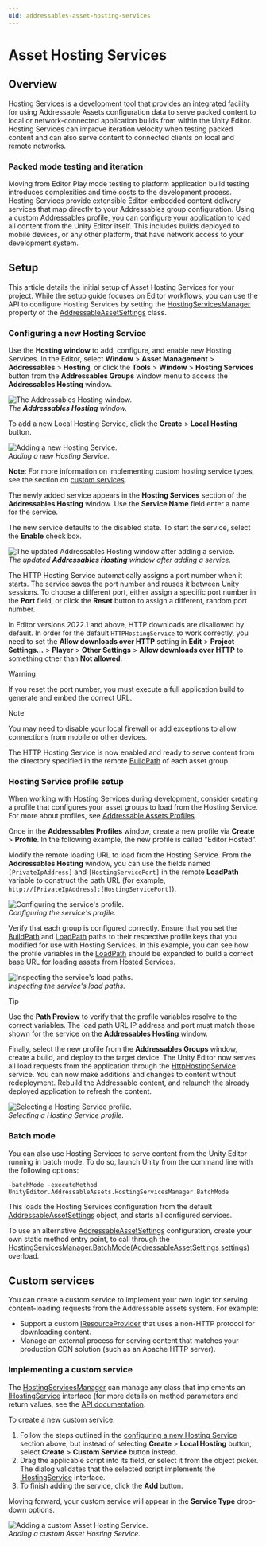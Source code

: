 ```yaml
---
uid: addressables-asset-hosting-services
---
```


# Asset Hosting Services

## Overview
Hosting Services is a development tool that provides an integrated facility for using Addressable Assets configuration data to serve packed content to local or network-connected application builds from within the Unity Editor. Hosting Services can improve iteration velocity when testing packed content and can also serve content to connected clients on local and remote networks.

### Packed mode testing and iteration
Moving from Editor Play mode testing to platform application build testing introduces complexities and time costs to the development process. Hosting Services provide extensible Editor-embedded content delivery services that map directly to your Addressables group configuration. Using a custom Addressables profile, you can configure your application to load all content from the Unity Editor itself. This includes builds deployed to mobile devices, or any other platform, that have network access to your development system.

## Setup
This article details the initial setup of Asset Hosting Services for your project. While the setup guide focuses on Editor workflows, you can use the API to configure Hosting Services by setting the [HostingServicesManager] property of the [AddressableAssetSettings] class.

### Configuring a new Hosting Service
Use the **Hosting window** to add, configure, and enable new Hosting Services. In the Editor, select **Window** > **Asset Management** > **Addressables** > **Hosting**, or click the **Tools** > **Window** > **Hosting Services** button from the **Addressables Groups** window menu to access the **Addressables Hosting** window.

![The Addressables Hosting window.](../images/HostingServicesWindow_1.png)</br>
_The **Addressables Hosting** window._

To add a new Local Hosting Service, click the **Create** > **Local Hosting** button.

![Adding a new Hosting Service.](../images/HostingServicesAddService_1.png)</br>
_Adding a new Hosting Service._

**Note**: For more information on implementing custom hosting service types, see the section on [custom services].

The newly added service appears in the **Hosting Services** section of the **Addressables Hosting** window. Use the **Service Name** field enter a name for the service.

The new service defaults to the disabled state. To start the service, select the **Enable** check box.

![The updated Addressables Hosting window after adding a service.](../images/HostingServicesWindow_2.png)</br>
_The updated **Addressables Hosting** window after adding a service._

The HTTP Hosting Service automatically assigns a port number when it starts. The service saves the port number and reuses it between Unity sessions. To choose a different port, either assign a specific port number in the **Port** field, or click the **Reset** button to assign a different, random port number.

In Editor versions 2022.1 and above, HTTP downloads are disallowed by default.  In order for the default `HTTPHostingService` to work correctly, you need to set the **Allow downloads over HTTP** setting in **Edit** > **Project Settings...** > **Player** > **Other Settings** > **Allow downloads over HTTP** to something other than **Not allowed**.

> [!WARNING]
> If you reset the port number, you must execute a full application build to generate and embed the correct URL.

> [!NOTE]
> You may need to disable your local firewall or add exceptions to allow connections from mobile or other devices.

The HTTP Hosting Service is now enabled and ready to serve content from the directory specified in the remote [BuildPath] of each asset group.

### Hosting Service profile setup
When working with Hosting Services during development, consider creating a profile that configures your asset groups to load from the Hosting Service. For more about profiles, see [Addressable Assets Profiles].

Once in the **Addressables Profiles** window, create a new profile via **Create** > **Profile**. In the following example, the new profile is called "Editor Hosted".

Modify the remote loading URL to load from the Hosting Service. From the **Addressables Hosting** window, you can use the fields named `[PrivateIpAddress]` and `[HostingServicePort]` in the remote __LoadPath__ variable to construct the path URL (for example, `http://[PrivateIpAddress]:[HostingServicePort]`).

![Configuring the service's profile.](../images/HostingServicesProfiles_2.png)</br>
_Configuring the service's profile._

Verify that each group is configured correctly. Ensure that you set the [BuildPath] and [LoadPath] paths to their respective profile keys that you modified for use with Hosting Services. In this example, you can see how the profile variables in the [LoadPath] should be expanded to build a correct base URL for loading assets from Hosted Services.

![Inspecting the service's load paths.](../images/HostingServicesGroups_1.png)</br>
_Inspecting the service's load paths._

> [!TIP]
> Use the __Path Preview__ to verify that the profile variables resolve to the correct variables. The load path URL IP address and port must match those shown for the service on the __Addressables Hosting__ window.

Finally, select the new profile from the **Addressables Groups** window, create a build, and deploy to the target device. The Unity Editor now serves all load requests from the application through the [HttpHostingService] service. You can now make additions and changes to content without redeployment. Rebuild the Addressable content, and relaunch the already deployed application to refresh the content.

![Selecting a Hosting Service profile.](../images/HostingServicesProfiles_3.png)</br>
_Selecting a Hosting Service profile._

### Batch mode
You can also use Hosting Services to serve content from the Unity Editor running in batch mode. To do so, launch Unity from the command line with the following options:

```
-batchMode -executeMethod UnityEditor.AddressableAssets.HostingServicesManager.BatchMode
```

This loads the Hosting Services configuration from the default [AddressableAssetSettings] object, and starts all configured services.

To use an alternative [AddressableAssetSettings] configuration, create your own static method entry point, to call through the [HostingServicesManager.BatchMode(AddressableAssetSettings settings)] overload.

<a name="custom-services"></a>
## Custom services
You can create a custom service to implement your own logic for serving content-loading requests from the Addressable assets system. For example:

* Support a custom [IResourceProvider] that uses a non-HTTP protocol for downloading content.
* Manage an external process for serving content that matches your production CDN solution (such as an Apache HTTP server).

### Implementing a custom service
The [HostingServicesManager] can manage any class that implements an [IHostingService] interface (for more details on method parameters and return values, see the [API documentation].

To create a new custom service:

1. Follow the steps outlined in the [configuring a new Hosting Service] section above, but instead of selecting **Create** > **Local Hosting** button, select **Create** > **Custom Service** button instead. 
2. Drag the applicable script into its field, or select it from the object picker. The dialog validates that the selected script implements the [IHostingService] interface. 
3. To finish adding the service, click the **Add** button. 

Moving forward, your custom service will appear in the **Service Type** drop-down options.

![Adding a custom Asset Hosting Service.](../images/HostingServicesAddService_2.png)</br>
_Adding a custom Asset Hosting Service._


[Addressable Assets Profiles]: xref:addressables-profiles
[AddressableAssetSettings]: xref:UnityEditor.AddressableAssets.Settings.AddressableAssetSettings
[API documentation]: xref:UnityEditor.AddressableAssets.HostingServices.IHostingService
[BuildPath]: xref:UnityEditor.AddressableAssets.Settings.GroupSchemas.BundledAssetGroupSchema.BuildPath
[configuring a new Hosting Service]: #configuring-a-new-hosting-service
[custom services]: #custom-services
[HostingServicesManager.BatchMode(AddressableAssetSettings settings)]: xref:UnityEditor.AddressableAssets.HostingServices.HostingServicesManager.BatchMode(UnityEditor.AddressableAssets.Settings.AddressableAssetSettings)
[HostingServicesManager]: xref:UnityEditor.AddressableAssets.HostingServices.HostingServicesManager
[HttpHostingService]: xref:UnityEditor.AddressableAssets.HostingServices.HttpHostingService
[IHostingService]: xref:UnityEditor.AddressableAssets.HostingServices.IHostingService
[IResourceProvider]: xref:UnityEngine.ResourceManagement.ResourceProviders.IResourceProvider
[LoadPath]: xref:UnityEditor.AddressableAssets.Settings.GroupSchemas.BundledAssetGroupSchema.LoadPath
